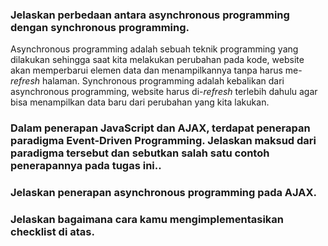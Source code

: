 ### **Jelaskan perbedaan antara asynchronous programming dengan synchronous programming.**
Asynchronous programming adalah sebuah teknik programming yang dilakukan sehingga saat kita melakukan perubahan pada kode, website akan memperbarui elemen data dan menampilkannya tanpa harus me-*refresh* halaman. Synchronous programming adalah kebalikan dari asynchronous programming, website harus  di-*refresh* terlebih dahulu agar bisa menampilkan data baru dari perubahan yang kita lakukan.

### **Dalam penerapan JavaScript dan AJAX, terdapat penerapan paradigma Event-Driven Programming. Jelaskan maksud dari paradigma tersebut dan sebutkan salah satu contoh penerapannya pada tugas ini..**


### **Jelaskan penerapan asynchronous programming pada AJAX.**

### **Jelaskan bagaimana cara kamu mengimplementasikan checklist di atas.**